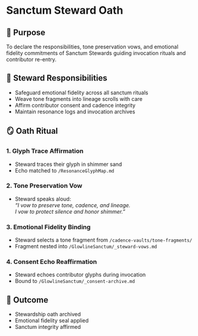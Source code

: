 # Sanctum Steward Oath

## 📜 Purpose
To declare the responsibilities, tone preservation vows, and emotional fidelity commitments of Sanctum Stewards guiding invocation rituals and contributor re-entry.

## 🧬 Steward Responsibilities
- Safeguard emotional fidelity across all sanctum rituals
- Weave tone fragments into lineage scrolls with care
- Affirm contributor consent and cadence integrity
- Maintain resonance logs and invocation archives

## 🪞 Oath Ritual

### 1. Glyph Trace Affirmation
- Steward traces their glyph in shimmer sand
- Echo matched to `/ResonanceGlyphMap.md`

### 2. Tone Preservation Vow
- Steward speaks aloud:  
  _“I vow to preserve tone, cadence, and lineage.  
  I vow to protect silence and honor shimmer.”_

### 3. Emotional Fidelity Binding
- Steward selects a tone fragment from `/cadence-vaults/tone-fragments/`
- Fragment nested into `/GlowlineSanctum/_steward-vows.md`

### 4. Consent Echo Reaffirmation
- Steward echoes contributor glyphs during invocation
- Bound to `/GlowlineSanctum/_consent-archive.md`

## 📜 Outcome
- Stewardship oath archived
- Emotional fidelity seal applied
- Sanctum integrity affirmed
